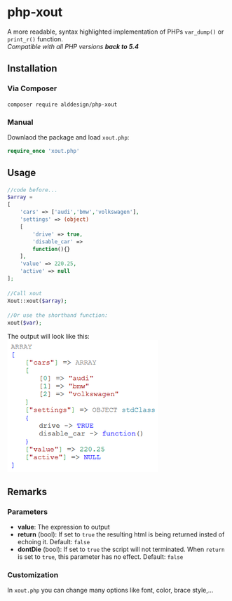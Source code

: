 # php-xout
A more readable, syntax highlighted implementation of PHPs `var_dump()` or `print_r()` function.  
*Compatible with all PHP versions **back to 5.4***

## Installation
### Via Composer
`composer require alddesign/php-xout`
### Manual
Downlaod the package and load `xout.php`: 
```php 
require_once 'xout.php'
```

## Usage
```php
//code before...
$array = 
[
    'cars' => ['audi','bmw','volkswagen'], 
    'settings' => (object)
    [
        'drive' => true, 
        'disable_car' => 
        function(){}
    ],
    'value' => 220.25,
    'active' => null
];

//Call xout
Xout::xout($array);

//Or use the shorthand function:
xout($var);
```

The output will look like this:  
![output](<test/output.png>)

## Remarks
### Parameters
- **value**: The expression to output
- **return** (bool): If set to `true` the resulting html is being returned insted of echoing it. Default: `false`
- **dontDie** (bool): If set to `true` the script will not terminated. When `return` is set to `true`, this parameter has no effect. Default: `false`

### Customization
In `xout.php` you can change many options like font, color, brace style,...